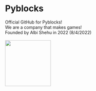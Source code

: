 # Pyblocks
Official GitHub for Pyblocks!
<br>We are a company that makes games!</br>
Founded by Albi Shehu in 2022 (8/4/2022)
<br></br>
<img src="https://user-images.githubusercontent.com/68329886/182908086-0a0fa36c-a6db-46ca-8b66-df4c7fd16316.png" height="150" width="150">
